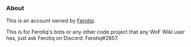 ### About ###

This is an account owned by [Ferotiq](https://github.com/Ferotiq).

This is for Ferotiq's bots or any other code project that any WoF Wiki user has, just ask Ferotiq on Discord: Ferotiq#2857.
